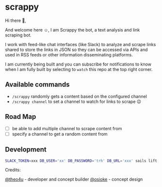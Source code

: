 # scrappy

Hi there 👋,

And welcome here ☺️, I am Scrappy the bot, a text analysis and link scraping bot.

I work with feed-like chat interfaces (like Slack) to analyze and scrape links shared to store the links in JSON so they can be accessed via APIs and used in RSS feeds or other information disseminating platforms.

I am currently being built and you can subscribe for notifications to know when I am fully built by selecting to `watch` this repo at the top right corner.

## Available commands
* `/scrappy` randomly gets a content based on the  configured channel
* `/scrappy channel` to set a channel to watch for links to scrape 😉

## Road Map
* [ ] be able to add multiple channel to scrape content from
* [ ] specify a channel to get a random content from

## Development
```sh
SLACK_TOKEN=xxx DB_USER='xx' DB_PASSWORD='trh' DB_URL='xxx' sails lift
```


Credits:

[@theo4u](https://github.com/theo4u) - developer and concept builder
[@osioke](https://github.com/osioke) - concept design
